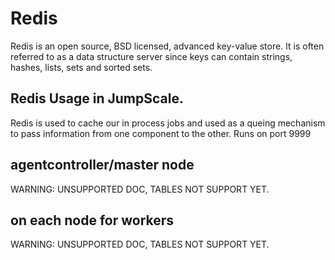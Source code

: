 Redis
=====

Redis is an open source, BSD licensed, advanced key-value store. It is
often referred to as a data structure server since keys can contain
strings, hashes, lists, sets and sorted sets.

Redis Usage in JumpScale.
-------------------------

Redis is used to cache our in process jobs and used as a queing
mechanism to pass information from one component to the other. Runs on
port 9999

agentcontroller/master node
---------------------------

WARNING: UNSUPPORTED DOC, TABLES NOT SUPPORT YET.

on each node for workers
------------------------

WARNING: UNSUPPORTED DOC, TABLES NOT SUPPORT YET.
